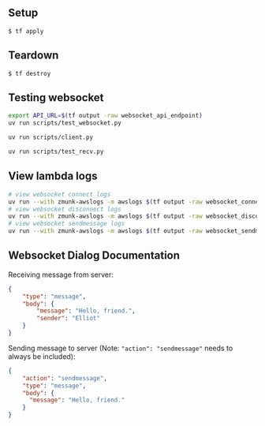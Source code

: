## Setup

    $ tf apply

## Teardown

    $ tf destroy

## Testing websocket
```bash
export API_URL=$(tf output -raw websocket_api_endpoint)
uv run scripts/test_websocket.py

uv run scripts/client.py

uv run scripts/test_recv.py
```
## View lambda logs
```bash
# view websocket connect logs
uv run --with zmunk-awslogs -m awslogs $(tf output -raw websocket_connect_lambda_log_group)
# view websocket disconnect logs
uv run --with zmunk-awslogs -m awslogs $(tf output -raw websocket_disconnect_lambda_log_group)
# view websocket sendmessage logs
uv run --with zmunk-awslogs -m awslogs $(tf output -raw websocket_sendmessage_lambda_log_group)
```
## Websocket Dialog Documentation
Receiving message from server:
```json
{
    "type": "message",
    "body": {
        "message": "Hello, friend.",
        "sender": "Elliot"
    }
}
```
Sending message to server (Note: `"action": "sendmessage"` needs to always be included):
```json
{
    "action": "sendmessage",
    "type": "message",
    "body": {
      "message": "Hello, friend."
    }
}
```
